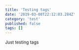 ```yaml
---
title: 'Testing tags'
date: '2019-03-08T22:12:03.284Z'
category: 'test'
published: false
tags: []
---
```


Just testing tags
